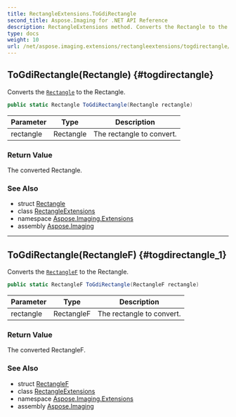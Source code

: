 ```yaml
---
title: RectangleExtensions.ToGdiRectangle
second_title: Aspose.Imaging for .NET API Reference
description: RectangleExtensions method. Converts the Rectangle to the Rectangle
type: docs
weight: 10
url: /net/aspose.imaging.extensions/rectangleextensions/togdirectangle/
---
```

## ToGdiRectangle(Rectangle) {#togdirectangle}

Converts the [`Rectangle`](../../../aspose.imaging/rectangle/) to the Rectangle.

```csharp
public static Rectangle ToGdiRectangle(Rectangle rectangle)
```

| Parameter | Type | Description |
| --- | --- | --- |
| rectangle | Rectangle | The rectangle to convert. |

### Return Value

The converted Rectangle.

### See Also

* struct [Rectangle](../../../aspose.imaging/rectangle/)
* class [RectangleExtensions](../)
* namespace [Aspose.Imaging.Extensions](../../rectangleextensions/)
* assembly [Aspose.Imaging](../../../)

---

## ToGdiRectangle(RectangleF) {#togdirectangle_1}

Converts the [`RectangleF`](../../../aspose.imaging/rectanglef/) to the Rectangle.

```csharp
public static RectangleF ToGdiRectangle(RectangleF rectangle)
```

| Parameter | Type | Description |
| --- | --- | --- |
| rectangle | RectangleF | The rectangle to convert. |

### Return Value

The converted RectangleF.

### See Also

* struct [RectangleF](../../../aspose.imaging/rectanglef/)
* class [RectangleExtensions](../)
* namespace [Aspose.Imaging.Extensions](../../rectangleextensions/)
* assembly [Aspose.Imaging](../../../)


